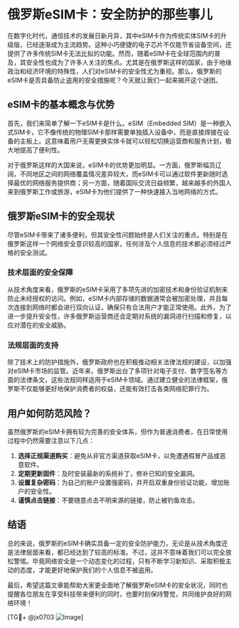 # 俄罗斯eSIM卡：安全防护的那些事儿

在数字化时代，通信技术的发展日新月异，其中eSIM卡作为传统实体SIM卡的升级版，已经逐渐成为主流趋势。这种小巧便捷的电子芯片不仅能节省设备空间，还提供了许多传统SIM卡无法比拟的功能。然而，随着eSIM卡在全球范围内的普及，其安全性也成为了许多人关注的焦点。尤其是在俄罗斯这样的国家，由于地缘政治和经济环境的特殊性，人们对eSIM卡的安全性尤为重视。那么，俄罗斯的eSIM卡是否具备防止盗用的安全措施呢？今天就让我们一起来揭开这个谜团。

## eSIM卡的基本概念与优势

首先，我们来简单了解一下eSIM卡是什么。eSIM（Embedded SIM）是一种嵌入式SIM卡，它不像传统的物理SIM卡那样需要单独插入设备中，而是直接焊接在设备的主板上。这意味着用户无需更换实体卡就可以轻松切换运营商和服务计划，极大地提高了便利性。

对于俄罗斯这样的大国来说，eSIM卡的优势更加明显。一方面，俄罗斯幅员辽阔，不同地区之间的网络覆盖情况差异较大，而eSIM卡可以通过软件更新随时选择最优的网络服务提供商；另一方面，随着国际交流日益频繁，越来越多的外国人来到俄罗斯工作或旅游，eSIM卡为他们提供了一种快速接入当地网络的方式。

## 俄罗斯eSIM卡的安全现状

尽管eSIM卡带来了诸多便利，但其安全性问题始终是人们关注的重点。特别是在俄罗斯这样一个网络安全意识较高的国家，任何涉及个人信息的技术都必须经过严格的安全测试。

### 技术层面的安全保障

从技术角度来看，俄罗斯的eSIM卡采用了多项先进的加密技术和身份验证机制来防止未经授权的访问。例如，eSIM卡内部存储的数据通常会被加密处理，并且每次连接到网络时都会进行双向认证，确保只有合法用户才能正常使用。此外，为了进一步提升安全性，许多俄罗斯运营商还会定期对系统的漏洞进行扫描和修复，以应对潜在的安全威胁。

### 法规层面的支持

除了技术上的防护措施外，俄罗斯政府也在积极推动相关法律法规的建设，以加强对eSIM卡市场的监管。近年来，俄罗斯出台了多项针对电子支付、数字签名等方面的法律条文，这些法规同样适用于eSIM卡领域。通过建立健全的法律框架，俄罗斯不仅能够更好地保护消费者的权益，还能有效打击各类网络犯罪行为。

## 用户如何防范风险？

虽然俄罗斯的eSIM卡拥有较为完善的安全体系，但作为普通消费者，在日常使用过程中仍然需要注意以下几点：

1. **选择正规渠道购买**：避免从非官方渠道获取eSIM卡，以免遭遇假冒产品或恶意软件。
2. **定期更新固件**：及时安装最新的系统补丁，修补已知的安全漏洞。
3. **设置复杂密码**：为自己的账户设置强密码，并开启双重身份验证功能，增加账户的安全性。
4. **谨慎点击链接**：不要随意点击不明来源的链接，防止被钓鱼攻击。

## 结语

总的来说，俄罗斯的eSIM卡确实具备一定的安全防护能力，无论是从技术角度还是法律层面来看，都已经达到了较高的标准。不过，这并不意味着我们可以完全放松警惕。毕竟网络安全是一个动态变化的过程，只有不断学习新知识、采取积极主动的态度，才能更好地保护我们的个人信息不被盗用。

最后，希望这篇文章能帮助大家更全面地了解俄罗斯eSIM卡的安全状况，同时也提醒各位朋友在享受科技带来便利的同时，也要时刻保持警觉，共同维护良好的网络环境！

[TG💪+ @jx0703 ![Image](https://github.com/user-attachments/assets/dbca1d08-cadb-493c-b0ec-ad6f7a83f270)]